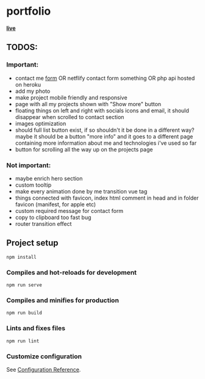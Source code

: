 # portfolio

**[live](https://maciejziemichod.github.io/portfolio/)**

## TODOS:

### Important:

- contact me [form](https://stackoverflow.com/questions/7381150/how-to-send-an-email-from-javascript) OR netflify contact form something OR php api hosted on heroku
- add my photo
- make project mobile friendly and responsive
- page with all my projects shown with "Show more" button
- floating things on left and right with socials icons and email, it should disappear when scrolled to contact section
- images optimization
- should full list button exist, if so shouldn't it be done in a different way? maybe it should be a button "more info" and it goes to a different page containing more information about me and technologies i've used so far
- button for scrolling all the way up on the projects page

### Not important:

- maybe enrich hero section
- custom tooltip
- make every animation done by me transition vue tag
- things connected with favicon, index html comment in head and in folder favicon (manifest, for apple etc)
- custom required message for contact form
- copy to clipboard too fast bug
- router transition effect

## Project setup

```
npm install
```

### Compiles and hot-reloads for development

```
npm run serve
```

### Compiles and minifies for production

```
npm run build
```

### Lints and fixes files

```
npm run lint
```

### Customize configuration

See [Configuration Reference](https://cli.vuejs.org/config/).
